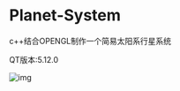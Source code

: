 # Planet-System
c++结合OPENGL制作一个简易太阳系行星系统

QT版本:5.12.0 

![img](http://zhuzhixian.site/img/Planet/planet.gif)

